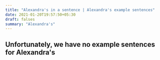 ```yaml
---
title: "Alexandra's in a sentence | Alexandra's example sentences"
date: 2021-01-20T19:57:50+05:30
draft: falses
summary: "Alexandra's"
---
```

## Unfortunately, we have no example sentences for Alexandra's                 
